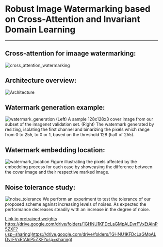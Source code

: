 # Robust Image Watermarking based on Cross-Attention and Invariant Domain Learning
---

**Cross-attention for imaage watermarking:**
---
![cross_attention_watermarking](https://github.com/cent664/SSRIW/assets/44358874/fe6788ba-c69e-4fba-8c53-f0ee42020105)



**Architecture overview:**
---
![Architecture](https://github.com/cent664/SSRIW/assets/44358874/81748e20-d762-4330-beef-5ddef1bd82f2)



**Watermark generation example:**
---
![watermark_generation](https://github.com/cent664/SSRIW/assets/44358874/29129023-6d8f-4383-8b63-6cd444b379f3)
(Left) A sample 128x128x3 cover image from our subset of the imagenet validation set.
(Right) The watermark generated by resizing, isolating the first channel and binarizing the pixels which range from 0 to 255, to 0 or 1, based on the threshold 128 (half of 255).



**Watermark embedding location:**
---
![watermark_location](https://github.com/cent664/SSRIW/assets/44358874/a066ecc7-edc3-4c99-923c-f434b7751db5)
Figure illustrating the pixels affected by the embedding process for each case by showcasing the difference between the cover image and their respective marked image. 



**Noise tolerance study:**
---
![noise_tolerance](https://github.com/cent664/SSRIW/assets/44358874/ae75705b-813c-4fb0-a010-6c62864d1021)
We perform an experiment to test the tolerance of our proposed scheme against increasing levels of noises. As expected the performance decreases steadily with an increase in the degree of noise.

[Link to pretrained weights
]([url](https://drive.google.com/drive/folders/1GHNU1KFDcLaGMpALDvrFVxEtAlnP5ZXF?usp=sharing)https://drive.google.com/drive/folders/1GHNU1KFDcLaGMpALDvrFVxEtAlnP5ZXF?usp=sharing)https://drive.google.com/drive/folders/1GHNU1KFDcLaGMpALDvrFVxEtAlnP5ZXF?usp=sharing)https://drive.google.com/drive/folders/1GHNU1KFDcLaGMpALDvrFVxEtAlnP5ZXF?usp=sharing)
